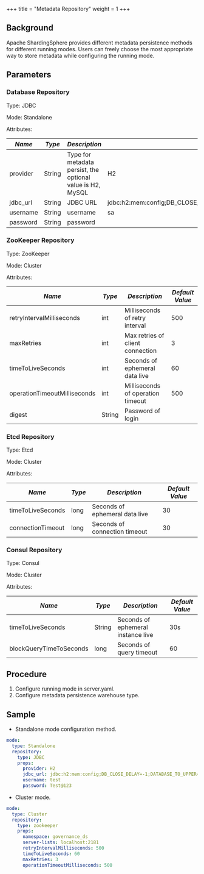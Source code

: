 +++
title = "Metadata Repository"
weight = 1
+++

## Background

Apache ShardingSphere provides different metadata persistence methods for different running modes. Users can freely choose the most appropriate way to store metadata while configuring the running mode.

## Parameters

### Database Repository

Type: JDBC

Mode: Standalone

Attributes:

| *Name*   | *Type* | *Description*                                              | *Default Value*                                                         |
|----------|--------|------------------------------------------------------------|-------------------------------------------------------------------------|
| provider | String | Type for metadata persist, the optional value is H2, MySQL | H2                                                                      |
| jdbc_url | String | JDBC URL                                                   | jdbc:h2:mem:config;DB_CLOSE_DELAY=-1;DATABASE_TO_UPPER=false;MODE=MYSQL |
| username | String | username                                                   | sa                                                                      |
| password | String | password                                                   |                                                                         |


### ZooKeeper Repository

Type: ZooKeeper

Mode: Cluster

Attributes:

| *Name*                       | *Type* | *Description*                     | *Default Value* |
|------------------------------|--------|-----------------------------------|-----------------|
| retryIntervalMilliseconds    | int    | Milliseconds of retry interval    | 500             |
| maxRetries                   | int    | Max retries of client connection  | 3               |
| timeToLiveSeconds            | int    | Seconds of ephemeral data live    | 60              |
| operationTimeoutMilliseconds | int    | Milliseconds of operation timeout | 500             |
| digest                       | String | Password of login                 |                 |

### Etcd Repository

Type: Etcd

Mode: Cluster

Attributes:

| *Name*            | *Type* | *Description*                  | *Default Value* |
|-------------------|--------|--------------------------------|-----------------|
| timeToLiveSeconds | long   | Seconds of ephemeral data live | 30              |
| connectionTimeout | long   | Seconds of connection timeout  | 30              |

### Consul Repository

Type: Consul

Mode: Cluster

Attributes:

| *Name*                  | *Type* | *Description*                      | *Default Value* |
|-------------------------|--------|------------------------------------|-----------------|
| timeToLiveSeconds       | String | Seconds of ephemeral instance live | 30s             |
| blockQueryTimeToSeconds | long   | Seconds of query timeout           | 60              |

## Procedure

1. Configure running mode in server.yaml.
1. Configure metadata persistence warehouse type.

## Sample

- Standalone mode configuration method.

```yaml
mode:
  type: Standalone
  repository:
    type: JDBC
    props:
      provider: H2
      jdbc_url: jdbc:h2:mem:config;DB_CLOSE_DELAY=-1;DATABASE_TO_UPPER=false;MODE=MYSQL
      username: test
      password: Test@123
```

- Cluster mode.

```yaml
mode:
  type: Cluster
  repository:
    type: zookeeper
    props:
      namespace: governance_ds
      server-lists: localhost:2181
      retryIntervalMilliseconds: 500
      timeToLiveSeconds: 60
      maxRetries: 3
      operationTimeoutMilliseconds: 500
```
